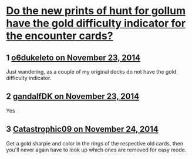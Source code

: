 # [Do the new prints of hunt for gollum have the gold difficulty indicator for the encounter cards?](https://community.fantasyflightgames.com/topic/127660-do-the-new-prints-of-hunt-for-gollum-have-the-gold-difficulty-indicator-for-the-encounter-cards/)

## 1 [o6dukeleto on November 23, 2014](https://community.fantasyflightgames.com/topic/127660-do-the-new-prints-of-hunt-for-gollum-have-the-gold-difficulty-indicator-for-the-encounter-cards/?do=findComment&comment=1343910)

Just wandering, as a couple of my original decks do not have the gold difficulty indicator.

## 2 [gandalfDK on November 23, 2014](https://community.fantasyflightgames.com/topic/127660-do-the-new-prints-of-hunt-for-gollum-have-the-gold-difficulty-indicator-for-the-encounter-cards/?do=findComment&comment=1344079)

Yes

## 3 [Catastrophic09 on November 24, 2014](https://community.fantasyflightgames.com/topic/127660-do-the-new-prints-of-hunt-for-gollum-have-the-gold-difficulty-indicator-for-the-encounter-cards/?do=findComment&comment=1345346)

Get a gold sharpie and color in the rings of the respective old cards, then you'll never again have to look up which ones are removed for easy mode.

